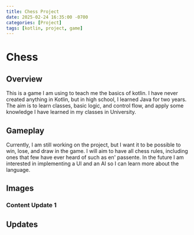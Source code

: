 ```yaml
---
title: Chess Project
date: 2025-02-24 16:35:00 -0700
categories: [Project]
tags: [kotlin, project, game]
---
```


# Chess

## Overview

This is a game I am using to teach me the basics of kotlin. I have
never created anything in Kotlin, but in high school, I learned Java
for two years. The aim is to learn classes, basic logic, and
control flow, and apply some knowledge I have learned in my classes
in University.

## Gameplay

Currently, I am still working on the project, but I want it to be possible
to win, lose, and draw in the game. I will aim to have all chess rules,
including ones that few have ever heard of such as en' passente. In the
future I am interested in implementing a UI and an AI so I can learn more
about the language.

## Images

### Content Update 1

## Updates
